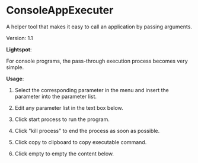 # ConsoleAppExecuter
A helper tool that makes it easy to call an application by passing arguments.

Version: 1.1

**Lightspot**:

For console programs, the pass-through execution process becomes very simple.

**Usage**:

1. Select the corresponding parameter in the menu and insert the parameter into the parameter list.

2. Edit any parameter list in the text box below.

3. Click start process to run the program.

4. Click "kill process" to end the process as soon as possible.

5. Click copy to clipboard to copy executable command.

6. Click empty to empty the content below.
